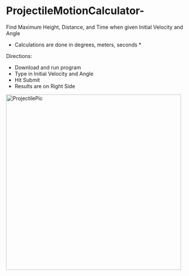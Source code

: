 # ProjectileMotionCalculator-
Find Maximum Height, Distance, and Time when given Initial Velocity and Angle 


* Calculations are done in degrees, meters, seconds *

Directions:
- Download and run program 
- Type in Initial Velocity and Angle 
- Hit Submit 
- Results are on Right Side

<img width="478" alt="ProjectilePic" src="https://user-images.githubusercontent.com/78657977/172220581-7cbfdac3-5f63-471e-9e63-1792173666c7.png">
